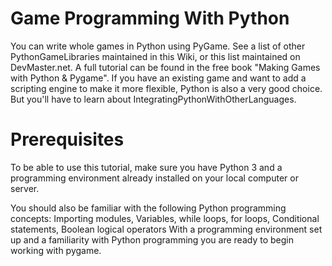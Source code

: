 

# Game Programming With Python

You can write whole games in Python using PyGame. See a list of other PythonGameLibraries maintained in this Wiki, or this list maintained on DevMaster.net.
A full tutorial can be found in the free book "Making Games with Python & Pygame".
If you have an existing game and want to add a scripting engine to make it more flexible, Python is also a very good choice.
But you'll have to learn about IntegratingPythonWithOtherLanguages.

# Prerequisites
To be able to use this tutorial, make sure you have Python 3 and a programming environment already installed on your local computer or server.

You should also be familiar with the following Python programming concepts:
Importing modules,
Variables,
while loops,
for loops,
Conditional statements,
Boolean logical operators
With a programming environment set up and a familiarity with Python programming you are ready to begin working with pygame.
